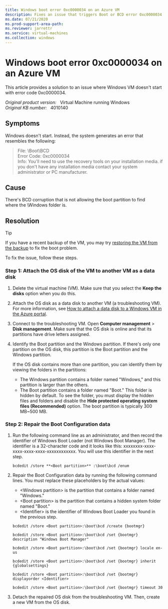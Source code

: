 ```yaml
---
title: Windows boot error 0xc0000034 on an Azure VM
description: Fixes an issue that triggers Boot or BCD error 0xc0000034 when you try to start Windows on an Azure virtual machine (VM).
ms.date: 07/21/2020
ms.prod-support-area-path: 
ms.reviewer: jarrettr
ms.service: virtual-machines
ms.collection: windows
---
```

# Windows boot error 0xc0000034 on an Azure VM

This article provides a solution to an issue where Windows VM doesn't start with error code 0xc0000034.

_Original product version:_ &nbsp; Virtual Machine running Windows  
_Original KB number:_ &nbsp; 4010140

## Symptoms

Windows doesn't start. Instead, the system generates an error that resembles the following:

> File: \Boot\BCD  
Error Code: 0xc0000034  
Info: You'll need to use the recovery tools on your installation media. if you don't have any installation media contact your system administrator or PC manufacturer.

## Cause

There's BCD corruption that is not allowing the boot partition to find where the \Windows folder is.

## Resolution

> [!TIP]
> If you have a recent backup of the VM, you may try [restoring the VM from the backup](/azure/backup/backup-azure-arm-restore-vms) to fix the boot problem.

To fix the issue, follow these steps.

### Step 1: Attach the OS disk of the VM to another VM as a data disk

1. Delete the virtual machine (VM). Make sure that you select the **Keep the disks** option when you do this.
2. Attach the OS disk as a data disk to another VM (a troubleshooting VM). For more information, see [How to attach a data disk to a Windows VM in the Azure portal](/azure/virtual-machines/windows/attach-managed-disk-portal).
3. Connect to the troubleshooting VM. Open **Computer management** > **Disk management**. Make sure that the OS disk is online and that its partitions have drive letters assigned.
4. Identify the Boot partition and the Windows partition. If there's only one partition on the OS disk, this partition is the Boot partition and the Windows partition.

    If the OS disk contains more than one partition, you can identify them by viewing the folders in the partitions:  

    - The Windows partition contains a folder named "Windows," and this partition is larger than the others.  
    - The Boot partition contains a folder named "Boot." This folder is hidden by default. To see the folder, you must display the hidden files and folders and disable the **Hide protected operating system files (Recommended)** option. The boot partition is typically 300 MB~500 MB.  

### Step 2: Repair the Boot Configuration data

1. Run the following command line as an administrator, and then record the identifier of Windows Boot Loader (not Windows Boot Manager). The identifier is a 32-character code and it looks like this: xxxxxxxx-xxxx-xxxx-xxxx-xxxx-xxxxxxxxxxxx. You will use this identifier in the next step.  

    ```console
    bcdedit /store **<Boot partition>** :\boot\bcd /enum
    ```

2. Repair the Boot Configuration data by running the following command lines. You must replace these placeholders by the actual values:

    - \<Windows partition> is the partition that contains a folder named "Windows."
    - \<Boot partition> is the partition that contains a hidden system folder named "Boot."
    - \<Identifier> is the identifier of Windows Boot Loader you found in the previous step.

    ```console
    bcdedit /store <Boot partition>:\boot\bcd /create {bootmgr}

    bcdedit /store <Boot partition>:\boot\bcd /set {bootmgr} description "Windows Boot Manager"

    bcdedit /store <Boot partition>:\boot\bcd /set {bootmgr} locale en-us

    bcdedit /store <Boot partition>:\boot\bcd /set {bootmgr} inherit {globalsettings}

    bcdedit /store <Boot partition>:\boot\bcd /set {bootmgr} displayorder <Identifier>

    bcdedit /store <Boot partition>:\boot\bcd /set {bootmgr} timeout 30
    ```

3. Detach the repaired OS disk from the troubleshooting VM. Then, create a new VM from the OS disk.
